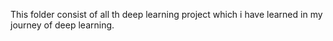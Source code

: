 This folder consist of all th deep learning project which i have learned in my journey of deep learning.
